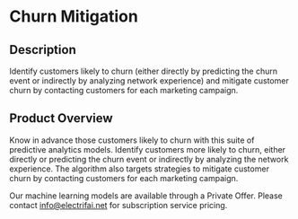 # Churn Mitigation

## Description
Identify customers likely to churn (either directly by predicting the churn event or indirectly by analyzing network experience) and mitigate customer churn by contacting customers for each marketing campaign.

## Product Overview
Know in advance those customers likely to churn with this suite of predictive analytics models. Identify customers more likely to churn, either directly or predicting the churn event or indirectly by analyzing the network experience. The algorithm also targets strategies to mitigate customer churn by contacting customers for each marketing campaign.

Our machine learning models are available through a Private Offer. Please contact info@electrifai.net for subscription service pricing.

